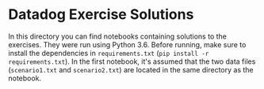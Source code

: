 # Datadog Exercise Solutions

In this directory you can find notebooks containing solutions to the exercises. They were run using Python 3.6. Before running, make sure to install the dependencies in `requirements.txt` (`pip install -r requirements.txt`). In the first notebook, it's assumed that the two data files (`scenario1.txt` and `scenario2.txt`) are located in the same directory as the notebook.
